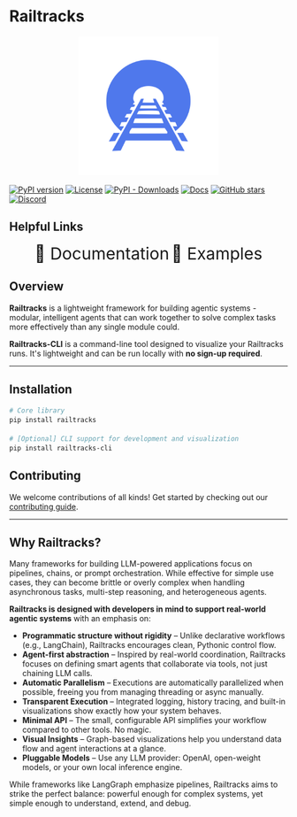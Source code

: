 # Railtracks

<p align="center">
    <img alt="Railtracks Logo" src="docs/assets/logo.svg" width="50%">
</p>

[![PyPI version](https://img.shields.io/pypi/v/railtracks?label=release)](https://github.com/RailtownAI/railtracks/releases)
[![License](https://img.shields.io/pypi/l/railtracks)](https://opensource.org/licenses/MIT)
[![PyPI - Downloads](https://img.shields.io/pepy/dt/railtracks)](https://pypistats.org/packages/railtracks)
[![Docs](https://img.shields.io/badge/docs-latest-00BFFF.svg?logo=openbook)](https://railtownai.github.io/railtracks/)
[![GitHub stars](https://img.shields.io/github/stars/RailtownAI/railtracks.svg?style=social&label=Star)](https://github.com/RailtownAI/railtracks)
[![Discord](https://img.shields.io/badge/Discord-Join-5865F2?logo=discord&logoColor=white)](https://discord.gg/h5ZcahDc)

## Helpful Links
<p align="center">
  <a href="https://railtownai.github.io/railtracks/" style="font-size: 30px; text-decoration: none;">📘 Documentation</a>
  <a href="https://github.com/RailtownAI/railtracks/tree/main/examples/rt_basics" style="font-size: 30px; text-decoration: none;">🚀 Examples</a>
</p>

## Overview

**Railtracks** is a lightweight framework for building agentic systems - modular, intelligent agents that can work together to solve complex tasks more effectively than any single module could.

**Railtracks-CLI** is a command-line tool designed to visualize your Railtracks runs. It's lightweight and can be run locally with **no sign-up required**.

---

## Installation

```bash
# Core library
pip install railtracks

# [Optional] CLI support for development and visualization
pip install railtracks-cli
```

## Contributing

We welcome contributions of all kinds! Get started by checking out our [contributing guide](./CONTRIBUTING.md).

---

## Why Railtracks?

Many frameworks for building LLM-powered applications focus on pipelines, chains, or prompt orchestration. While effective for simple use cases, they can become brittle or overly complex when handling asynchronous tasks, multi-step reasoning, and heterogeneous agents.

**Railtracks is designed with developers in mind to support real-world agentic systems** with an emphasis on:

* **Programmatic structure without rigidity** – Unlike declarative workflows (e.g., LangChain), Railtracks encourages clean, Pythonic control flow.
* **Agent-first abstraction** – Inspired by real-world coordination, Railtracks focuses on defining smart agents that collaborate via tools, not just chaining LLM calls.
* **Automatic Parallelism** – Executions are automatically parallelized when possible, freeing you from managing threading or async manually.
* **Transparent Execution** – Integrated logging, history tracing, and built-in visualizations show exactly how your system behaves.
* **Minimal API** – The small, configurable API simplifies your workflow compared to other tools. No magic.
* **Visual Insights** – Graph-based visualizations help you understand data flow and agent interactions at a glance.
* **Pluggable Models** – Use any LLM provider: OpenAI, open-weight models, or your own local inference engine.

While frameworks like LangGraph emphasize pipelines, Railtracks aims to strike the perfect balance: powerful enough for complex systems, yet simple enough to understand, extend, and debug.